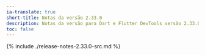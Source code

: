 ```yaml
---
ia-translate: true
short-title: Notas da versão 2.33.0
description: Notas da versão para Dart e Flutter DevTools versão 2.33.0.
toc: false
---
```


{% include ./release-notes-2.33.0-src.md %}
